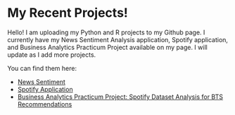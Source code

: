 # My Recent Projects!

Hello! I am uploading my Python and R projects to my Github page. I currently have my News Sentiment Analysis application, Spotify application, and Business Analytics Practicum Project available on my page. I will update as I add more projects. 

You can find them here:

- [News Sentiment](https://github.com/Lvroosa/Luke-Roosa-Projects/tree/main/News%20Sentiment#newssentiment)
- [Spotify Application](https://github.com/Lvroosa/Luke-Roosa-Projects/tree/main/Spotify%20Application#spotify-application)
- [Business Analytics Practicum Project: Spotify Dataset Analysis for BTS Recommendations](https://github.com/Lvroosa/Projects/tree/main/Practicum%20Project%20-%20Recommendations%20For%20BTS#readme)
